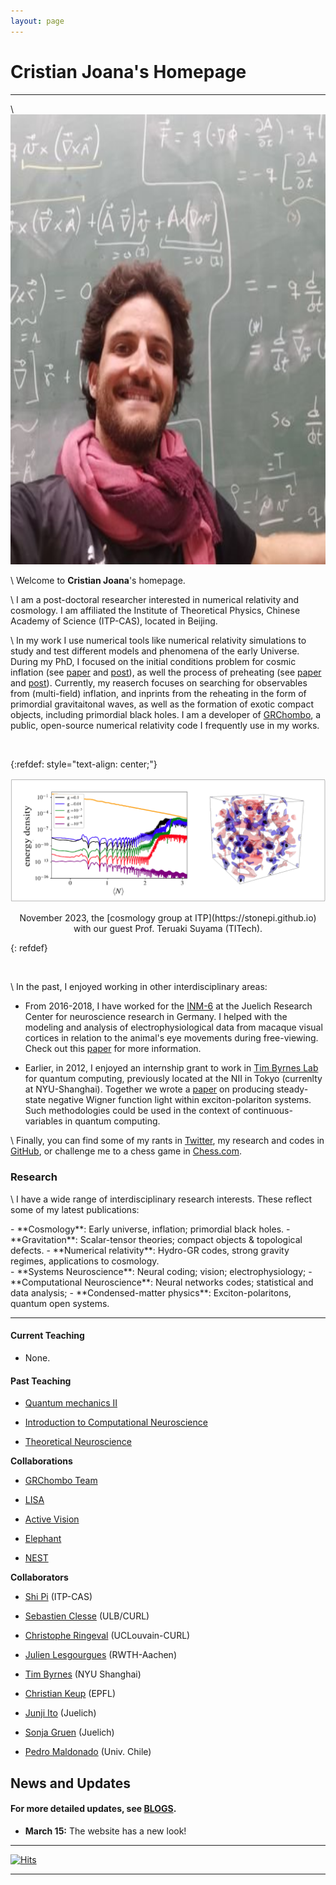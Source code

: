 ```yaml
---
layout: page
---
```


# Cristian Joana's Homepage

---

\\
<img title="" src="./images/cjoana.jpeg" alt="" class="floatpic" width="540" height="720"> 
<!--  width="360" height="480 -->

\\
Welcome to **Cristian Joana**'s homepage. 

\\
I am a post-doctoral researcher interested in numerical relativity and cosmology. I am affiliated the Institute of Theoretical Physics, Chinese Academy of Science (ITP-CAS), located in Beijing.

\\
In my work I use numerical tools like numerical relativity simulations to study and test different models and phenomena of the early Universe. During my PhD, I focused on the initial conditions problem for cosmic inflation (see [paper](https://arxiv.org/abs/2011.12190) and [post](https://cjoana.github.io/cosmo/preinflation)), as well the process of preheating (see [paper](https://arxiv.org/abs/2202.07604) and [post](https://cjoana.github.io/cosmo/preheating)). Currently, my reaserch focuses on searching for observables from (multi-field) inflation, and inprints from the reheating in the form of primordial gravitaitonal waves, as well as the formation of exotic compact objects, including primordial black holes. I am a developer of [GRChombo](https://www.grchombo.org), a public, open-source numerical relativity code I frequently use in my works. 


&nbsp;

{:refdef: style="text-align: center;"}
<p align = "center">
<img src="/images/Reh_01.png" alt="fig ecm" width="800"/>
</p>

<p align = "center">
November 2023, the [cosmology group at ITP](https://stonepi.github.io) with our guest Prof. Teruaki Suyama (TITech). 
</p>
{: refdef}

&nbsp;



\\
In the past, I enjoyed working in other interdisciplinary areas: 

* From 2016-2018, I have worked for the [INM-6](https://www.fz-juelich.de/inm/inm-6/EN/Home/home_node_INM6.html) at the Juelich Research Center for neuroscience research in Germany. I helped with the modeling and analysis of electrophysiological data from macaque visual cortices in relation to the animal's eye movements during free-viewing. Check out this [paper](https://www.nature.com/articles/s41598-022-09405-4) for more information.   
 
* Earlier, in 2012, I enjoyed an internship grant to work in [Tim Byrnes Lab](https://nyu.timbyrnes.net) for quantum computing, previously located at the NII in Tokyo (currenlty at NYU-Shanghai). Together we wrote a [paper](https://arxiv.org/abs/1612.00629) on producing steady-state negative Wigner function light within exciton-polariton systems. Such methodologies  could be used in the context of continuous-variables in quantum computing.        

\\
Finally, you can find some of my rants in [Twitter](https://twitter.com/cjphy),  my research and codes in [GitHub](https://github.com/cjoana), or challenge me to a chess game in [Chess.com](https://www.chess.com/member/cjoana). 

### Research

\\
I have a wide range of interdisciplinary research interests. These reflect some of my latest publications:

<div class="inforow">
<div class="infocolumn" markdown="block">
- **Cosmology**: Early universe, inflation; primordial black holes.
- **Gravitation**: Scalar-tensor theories; compact objects & topological defects.
- **Numerical relativity**: Hydro-GR codes, strong gravity regimes, applications to cosmology.
</div>
<div class="infocolumn" markdown="block">
- **Systems Neuroscience**: Neural coding; vision; electrophysiology;
- **Computational Neuroscience**: Neural networks codes; statistical and data analysis; 
- **Condensed-matter physics**: Exciton-polaritons, quantum open systems. 
</div>
</div> <!-- /.inforow -->

---
#### Current Teaching

- None. 

#### Past Teaching

- [Quantum mechanics II](https://uclouvain.be/en-cours-2019-lphys1342)

- [Introduction to Computational Neuroscience](https://www.campus.rwth-aachen.de/rwth/all/abstractmodule.asp?gguid=0x792B4EBEDF13204790133F661F74473C&fieldgguid=0x6E27476F2282E446A1228419DDDB3892&tguid=0xEBB2D1C29613C04FBF47F82813B5A4E9)
- [Theoretical Neuroscience](https://www.campus.rwth-aachen.de/rwth/all/abstractmodule.asp?objgguid=0xCFA5A28AEF56A9419F5430D5A03AB043&object=event&gguid=0x21ECCFFBBC4BDE41AF97A38C435E6761&fieldgguid=&tguid=0xEBB2D1C29613C04FBF47F82813B5A4E9)


</div>
<div class="infocolumnR" markdown="block">
<h4 style="margin-top: 0.2em; margin-bottom: 0.0em;"> Collaborations</h4>

- [GRChombo Team](https://www.grchombo.org/)
- [LISA](https://www.elisascience.org/)

- [Active Vision](https://www.fz-juelich.de/inm/inm-6/EN/Forschung/Gruen/ActiveVision.html?nn=724916)
- [Elephant](http://neuralensemble.org/elephant)
- [NEST](https://www.nest-simulator.org/)

<h4 style="margin-top: 0.2em; margin-bottom: 0.0em;"> Collaborators </h4>

- [Shi Pi](https://stonepi.github.io/) (ITP-CAS)
- [Sebastien Clesse](https://sebclesse.wixsite.com/clesse) (ULB/CURL)
- [Christophe Ringeval](https://curl.group/members/chris.html) (UCLouvain-CURL)
- [Julien Lesgourgues](https://lesgourg.github.io/presentation.html) (RWTH-Aachen)
- [Tim Byrnes](https://nyu.timbyrnes.net/) (NYU Shanghai)


- [Christian Keup](https://people.epfl.ch/christian.keup?lang=en) (EPFL)
- [Junji Ito](https://www.fz-juelich.de/profile/ito_j) (Juelich)
- [Sonja Gruen](https://www.fz-juelich.de/profile/gruen_s) (Juelich)
- [Pedro Maldonado](https://www.bni.cl/investigador.php?id=13) (Univ. Chile)

</div>
</div> <!-- /.inforow -->

## News and Updates

#### For more detailed updates, see [BLOGS](https://cjoana.github.io/blogs/).

- **March 15:** The website has a new look! 



---

[![Hits](https://hits.seeyoufarm.com/api/count/incr/badge.svg?url=https%3A%2F%2Fcjoana.github.io&count_bg=%23FFFFFF&title_bg=%23555555&icon=&icon_color=%23E7E7E7&title=%23&edge_flat=false)](https://hits.seeyoufarm.com)

---